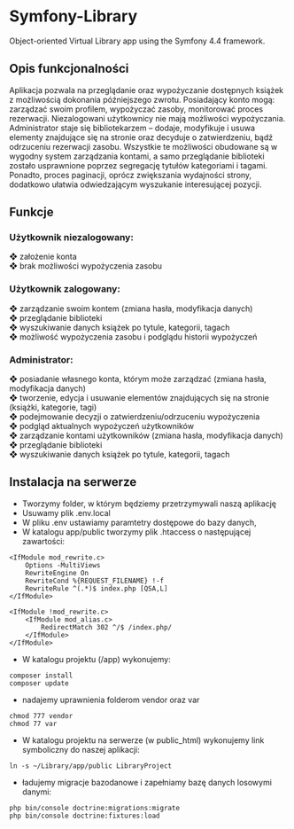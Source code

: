 # Symfony-Library
Object-oriented Virtual Library app using the Symfony 4.4 framework.

## Opis funkcjonalności 
Aplikacja pozwala na przeglądanie oraz wypożyczanie dostępnych książek z możliwością dokonania 
późniejszego zwrotu. Posiadający konto mogą: zarządzać swoim profilem, wypożyczać zasoby, 
monitorować proces rezerwacji. Niezalogowani użytkownicy nie mają możliwości wypożyczania. 
Administrator staje się bibliotekarzem – dodaje, modyfikuje i usuwa elementy znajdujące się na stronie oraz 
decyduje o zatwierdzeniu, bądź odrzuceniu rezerwacji zasobu. 
Wszystkie te możliwości obudowane są w wygodny system zarządzania kontami, a samo 
przeglądanie biblioteki zostało usprawnione poprzez segregację tytułów kategoriami i tagami. Ponadto, 
proces paginacji, oprócz zwiększania wydajności strony, dodatkowo ułatwia odwiedzającym wyszukanie 
interesującej pozycji.

## Funkcje
### Użytkownik niezalogowany:
❖ założenie konta  
❖ brak możliwości wypożyczenia zasobu  
### Użytkownik zalogowany:
❖ zarządzanie swoim kontem (zmiana hasła, modyfikacja danych)  
❖ przeglądanie biblioteki  
❖ wyszukiwanie danych książek po tytule, kategorii, tagach  
❖ możliwość wypożyczenia zasobu i podglądu historii wypożyczeń  
### Administrator:
❖ posiadanie własnego konta, którym może zarządzać (zmiana hasła, modyfikacja danych)  
❖ tworzenie, edycja i usuwanie elementów znajdujących się na stronie (książki, kategorie, tagi)  
❖ podejmowanie decyzji o zatwierdzeniu/odrzuceniu wypożyczenia  
❖ podgląd aktualnych wypożyczeń użytkowników  
❖ zarządzanie kontami użytkowników (zmiana hasła, modyfikacja danych)  
❖ przeglądanie biblioteki  
❖ wyszukiwanie danych książek po tytule, kategorii, tagach  

## Instalacja na serwerze
- Tworzymy folder, w którym będziemy przetrzymywali naszą aplikację  
- Usuwamy plik .env.local  
- W pliku .env ustawiamy paramtetry dostępowe do bazy danych,  
- W katalogu app/public tworzymy plik .htaccess o następującej zawartości:  
```text
<IfModule mod_rewrite.c>
    Options -MultiViews
    RewriteEngine On
    RewriteCond %{REQUEST_FILENAME} !-f
    RewriteRule ^(.*)$ index.php [QSA,L]
</IfModule>

<IfModule !mod_rewrite.c>
    <IfModule mod_alias.c>
        RedirectMatch 302 ^/$ /index.php/
    </IfModule>
</IfModule>
```
- W katalogu projektu (/app) wykonujemy:
```text
composer install
composer update
```
- nadajemy uprawnienia folderom vendor oraz var
```text
chmod 777 vendor
chmod 77 var
```
- W katalogu projektu na serwerze (w public_html) wykonujemy link symboliczny do naszej aplikacji:
```text
ln -s ~/Library/app/public LibraryProject
```
- ładujemy migracje bazodanowe i zapełniamy bazę danych losowymi danymi:
```text
php bin/console doctrine:migrations:migrate
php bin/console doctrine:fixtures:load
```
